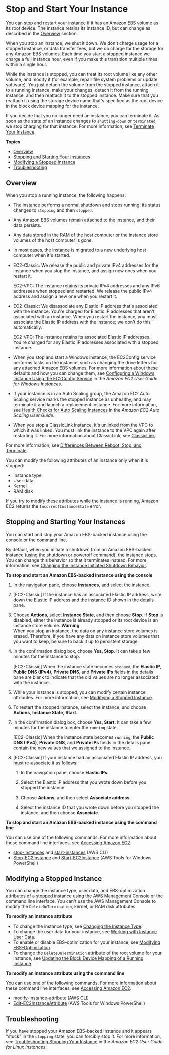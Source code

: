 # Stop and Start Your Instance<a name="Stop_Start"></a>

You can stop and restart your instance if it has an Amazon EBS volume as its root device\. The instance retains its instance ID, but can change as described in the [Overview](#instance_stop) section\.

When you stop an instance, we shut it down\. We don't charge usage for a stopped instance, or data transfer fees, but we do charge for the storage for any Amazon EBS volumes\. Each time you start a stopped instance we charge a full instance hour, even if you make this transition multiple times within a single hour\.

While the instance is stopped, you can treat its root volume like any other volume, and modify it \(for example, repair file system problems or update software\)\. You just detach the volume from the stopped instance, attach it to a running instance, make your changes, detach it from the running instance, and then reattach it to the stopped instance\. Make sure that you reattach it using the storage device name that's specified as the root device in the block device mapping for the instance\.

If you decide that you no longer need an instance, you can terminate it\. As soon as the state of an instance changes to `shutting-down` or `terminated`, we stop charging for that instance\. For more information, see [Terminate Your Instance](terminating-instances.md)\.

**Topics**
+ [Overview](#instance_stop)
+ [Stopping and Starting Your Instances](#starting-stopping-instances)
+ [Modifying a Stopped Instance](#Using_ChangingAttributesWhileInstanceStopped)
+ [Troubleshooting](#troubleshoot-instance-stop)

## Overview<a name="instance_stop"></a>

When you stop a running instance, the following happens:
+ The instance performs a normal shutdown and stops running; its status changes to `stopping` and then `stopped`\.
+ Any Amazon EBS volumes remain attached to the instance, and their data persists\.
+ Any data stored in the RAM of the host computer or the instance store volumes of the host computer is gone\.
+ In most cases, the instance is migrated to a new underlying host computer when it's started\.
+ EC2\-Classic: We release the public and private IPv4 addresses for the instance when you stop the instance, and assign new ones when you restart it\.

  EC2\-VPC: The instance retains its private IPv4 addresses and any IPv6 addresses when stopped and restarted\. We release the public IPv4 address and assign a new one when you restart it\.
+ EC2\-Classic: We disassociate any Elastic IP address that's associated with the instance\. You're charged for Elastic IP addresses that aren't associated with an instance\. When you restart the instance, you must associate the Elastic IP address with the instance; we don't do this automatically\.

  EC2\-VPC: The instance retains its associated Elastic IP addresses\. You're charged for any Elastic IP addresses associated with a stopped instance\.
+ When you stop and start a Windows instance, the EC2Config service performs tasks on the instance, such as changing the drive letters for any attached Amazon EBS volumes\. For more information about these defaults and how you can change them, see [Configuring a Windows Instance Using the EC2Config Service](ec2config-service.md)  in the *Amazon EC2 User Guide for Windows Instances*\.
+ If your instance is in an Auto Scaling group, the Amazon EC2 Auto Scaling service marks the stopped instance as unhealthy, and may terminate it and launch a replacement instance\. For more information, see [Health Checks for Auto Scaling Instances](http://docs.aws.amazon.com/autoscaling/latest/userguide/healthcheck.html) in the *Amazon EC2 Auto Scaling User Guide*\.
+ When you stop a ClassicLink instance, it's unlinked from the VPC to which it was linked\. You must link the instance to the VPC again after restarting it\. For more information about ClassicLink, see [ClassicLink](vpc-classiclink.md)\.

For more information, see [Differences Between Reboot, Stop, and Terminate](ec2-instance-lifecycle.md#lifecycle-differences)\.

You can modify the following attributes of an instance only when it is stopped:
+ Instance type
+ User data
+ Kernel
+ RAM disk

If you try to modify these attributes while the instance is running, Amazon EC2 returns the `IncorrectInstanceState` error\.

## Stopping and Starting Your Instances<a name="starting-stopping-instances"></a>

You can start and stop your Amazon EBS\-backed instance using the console or the command line\.

By default, when you initiate a shutdown from an Amazon EBS\-backed instance \(using the shutdown or poweroff command\), the instance stops\. You can change this behavior so that it terminates instead\. For more information, see [Changing the Instance Initiated Shutdown Behavior](terminating-instances.md#Using_ChangingInstanceInitiatedShutdownBehavior)\.

**To stop and start an Amazon EBS\-backed instance using the console**

1. In the navigation pane, choose **Instances**, and select the instance\.

1. \[EC2\-Classic\] If the instance has an associated Elastic IP address, write down the Elastic IP address and the instance ID shown in the details pane\.

1. Choose **Actions**, select **Instance State**, and then choose **Stop**\. If **Stop** is disabled, either the instance is already stopped or its root device is an instance store volume\.
**Warning**  
When you stop an instance, the data on any instance store volumes is erased\. Therefore, if you have any data on instance store volumes that you want to keep, be sure to back it up to persistent storage\.

1. In the confirmation dialog box, choose **Yes, Stop**\. It can take a few minutes for the instance to stop\.

   \[EC2\-Classic\] When the instance state becomes `stopped`, the **Elastic IP**, **Public DNS \(IPv4\)**, **Private DNS**, and **Private IPs** fields in the details pane are blank to indicate that the old values are no longer associated with the instance\.

1. While your instance is stopped, you can modify certain instance attributes\. For more information, see [Modifying a Stopped Instance](#Using_ChangingAttributesWhileInstanceStopped)\.

1. To restart the stopped instance, select the instance, and choose **Actions**, **Instance State**, **Start**\.

1. In the confirmation dialog box, choose **Yes, Start**\. It can take a few minutes for the instance to enter the `running` state\.

   \[EC2\-Classic\] When the instance state becomes `running`, the **Public DNS \(IPv4\)**, **Private DNS**, and **Private IPs** fields in the details pane contain the new values that we assigned to the instance\.

1. \[EC2\-Classic\] If your instance had an associated Elastic IP address, you must re\-associate it as follows:

   1. In the navigation pane, choose **Elastic IPs**\.

   1. Select the Elastic IP address that you wrote down before you stopped the instance\.

   1. Choose **Actions**, and then select **Associate address**\.

   1. Select the instance ID that you wrote down before you stopped the instance, and then choose **Associate**\.

**To stop and start an Amazon EBS\-backed instance using the command line**

You can use one of the following commands\. For more information about these command line interfaces, see [Accessing Amazon EC2](concepts.md#access-ec2)\.
+ [stop\-instances](http://docs.aws.amazon.com/cli/latest/reference/ec2/stop-instances.html) and [start\-instances](http://docs.aws.amazon.com/cli/latest/reference/ec2/start-instances.html) \(AWS CLI\)
+ [Stop\-EC2Instance](http://docs.aws.amazon.com/powershell/latest/reference/items/Stop-EC2Instance.html) and [Start\-EC2Instance](http://docs.aws.amazon.com/powershell/latest/reference/items/Start-EC2Instance.html) \(AWS Tools for Windows PowerShell\)

## Modifying a Stopped Instance<a name="Using_ChangingAttributesWhileInstanceStopped"></a>

You can change the instance type, user data, and EBS\-optimization attributes of a stopped instance using the AWS Management Console or the command line interface\. You can't use the AWS Management Console to modify the `DeleteOnTermination`, kernel, or RAM disk attributes\.

**To modify an instance attribute**
+ To change the instance type, see [Changing the Instance Type](ec2-instance-resize.md)\.
+ To change the user data for your instance, see [Working with Instance User Data](ec2-instance-metadata.md#instancedata-add-user-data)\.
+ To enable or disable EBS–optimization for your instance, see [Modifying EBS–Optimization](EBSOptimized.md#modify-ebs-optimized-attribute)\.
+ To change the `DeleteOnTermination` attribute of the root volume for your instance, see [Updating the Block Device Mapping of a Running Instance](block-device-mapping-concepts.md#update-instance-bdm)\.

**To modify an instance attribute using the command line**

You can use one of the following commands\. For more information about these command line interfaces, see [Accessing Amazon EC2](concepts.md#access-ec2)\.
+ [modify\-instance\-attribute](http://docs.aws.amazon.com/cli/latest/reference/ec2/modify-instance-attribute.html) \(AWS CLI\)
+ [Edit\-EC2InstanceAttribute](http://docs.aws.amazon.com/powershell/latest/reference/items/Edit-EC2InstanceAttribute.html) \(AWS Tools for Windows PowerShell\)

## Troubleshooting<a name="troubleshoot-instance-stop"></a>

If you have stopped your Amazon EBS\-backed instance and it appears "stuck" in the `stopping` state, you can forcibly stop it\. For more information, see [Troubleshooting Stopping Your Instance](http://docs.aws.amazon.com/AWSEC2/latest/UserGuide/TroubleshootingInstancesStopping.html) in the *Amazon EC2 User Guide for Linux Instances*\.